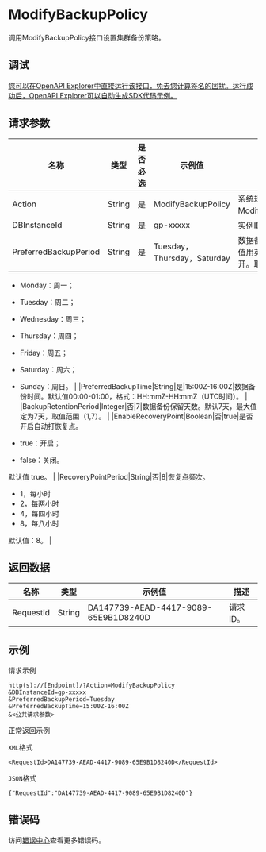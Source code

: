 # ModifyBackupPolicy

调用ModifyBackupPolicy接口设置集群备份策略。

## 调试

[您可以在OpenAPI Explorer中直接运行该接口，免去您计算签名的困扰。运行成功后，OpenAPI Explorer可以自动生成SDK代码示例。](https://api.aliyun.com/#product=gpdb&api=ModifyBackupPolicy&type=RPC&version=2016-05-03)

## 请求参数

|名称|类型|是否必选|示例值|描述|
|--|--|----|---|--|
|Action|String|是|ModifyBackupPolicy|系统规定参数。取值：ModifyBackupPolicy。 |
|DBInstanceId|String|是|gp-xxxxx|实例ID。 |
|PreferredBackupPeriod|String|是|Tuesday，Thursday，Saturday|数据备份周期，多个取值用英文逗号（,）隔开。取值：

 -   Monday：周一；
-   Tuesday：周二；
-   Wednesday：周三；
-   Thursday：周四；
-   Friday：周五；
-   Saturday：周六；
-   Sunday：周日。 |
|PreferredBackupTime|String|是|15:00Z-16:00Z|数据备份时间。默认值00:00-01:00，格式：HH:mmZ-HH:mmZ（UTC时间）。 |
|BackupRetentionPeriod|Integer|否|7|数据备份保留天数。默认7天，最大值定为7天，取值范围（1,7）。 |
|EnableRecoveryPoint|Boolean|否|true|是否开启自动打恢复点。

 -   true：开启；
-   false：关闭。

 默认值 true。 |
|RecoveryPointPeriod|String|否|8|恢复点频次。

 -   1，每小时
-   2，每两小时
-   4，每四小时
-   8，每八小时

 默认值：8。 |

## 返回数据

|名称|类型|示例值|描述|
|--|--|---|--|
|RequestId|String|DA147739-AEAD-4417-9089-65E9B1D8240D|请求ID。 |

## 示例

请求示例

```
http(s)://[Endpoint]/?Action=ModifyBackupPolicy
&DBInstanceId=gp-xxxxx
&PreferredBackupPeriod=Tuesday
&PreferredBackupTime=15:00Z-16:00Z
&<公共请求参数>
```

正常返回示例

`XML`格式

```
<RequestId>DA147739-AEAD-4417-9089-65E9B1D8240D</RequestId>
```

`JSON`格式

```
{"RequestId":"DA147739-AEAD-4417-9089-65E9B1D8240D"}
```

## 错误码

访问[错误中心](https://error-center.aliyun.com/status/product/gpdb)查看更多错误码。

